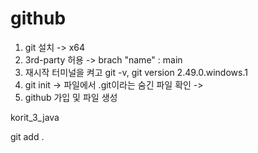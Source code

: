# github

1. git 설치 -> x64
2. 3rd-party 허용 -> brach "name" : main
3. 재시작 터미널을 켜고 git -v,
   git version 2.49.0.windows.1
3. git init -> 파일에서 .git이라는 숨긴 파일 확인 -> 
4. github 가입 및 파일 생성

korit_3_java

git add . 